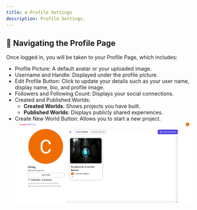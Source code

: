 ```yaml
---
title: ⚙️ Profile Settings
description: Profile Settings.
---
```


## 🧭 Navigating the Profile Page

Once logged in, you will be taken to your Profile Page, which includes:
- Profile Picture: A default avatar or your uploaded image.
- Username and Handle: Displayed under the profile picture.
- Edit Profile Button: Click to update your details such as your user name, display name, bio, and profile image.
- Followers and Following Count: Displays your social connections.
- Created and Published Worlds:
  - **Created Worlds**: Shows projects you have built.
  - **Published Worlds**: Displays publicly shared experiences.
- Create New World Button: Allows you to start a new project.
![Imagine Kit landing page images](../../../../assets/profile.png)